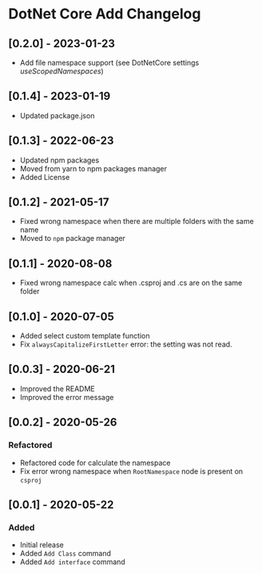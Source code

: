 # DotNet Core Add Changelog

## [0.2.0] - 2023-01-23

- Add file namespace support (see DotNetCore settings _useScopedNamespaces_)

## [0.1.4] - 2023-01-19

- Updated package.json

## [0.1.3] - 2022-06-23

- Updated npm packages
- Moved from yarn to npm packages manager
- Added License

## [0.1.2] - 2021-05-17

- Fixed wrong namespace when there are multiple folders with the same name
- Moved to `npm` package manager

## [0.1.1] - 2020-08-08

- Fixed wrong namespace calc when .csproj and .cs are on the same folder

## [0.1.0] - 2020-07-05

- Added select custom template function
- Fix `alwaysCapitalizeFirstLetter` error: the setting was not read.

## [0.0.3] - 2020-06-21

- Improved the README
- Improved the error message

## [0.0.2] - 2020-05-26

### Refactored

- Refactored code for calculate the namespace
- Fix error wrong namespace when `RootNamespace` node is present on `csproj`

## [0.0.1] - 2020-05-22

### Added

- Initial release
- Added `Add Class` command
- Added `Add interface` command
